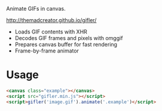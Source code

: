 Animate GIFs in canvas.

<http://themadcreator.github.io/gifler/>

- Loads GIF contents with XHR
- Decodes GIF frames and pixels with omggif
- Prepares canvas buffer for fast rendering
- Frame-by-frame animator

# Usage

```html
<canvas class="example"></canvas>
<script src="gifler.min.js"></script>
<script>gifler('image.gif').animate('.example')</script>
```